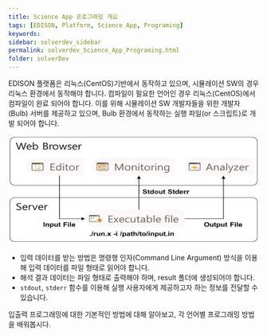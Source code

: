```yaml
---
title: Science App 프로그래밍 개요
tags: [EDISON, Platform, Science App, Programing]
keywords:
sidebar: solverdev_sidebar
permalink: solverdev_Science_App_Programing.html
folder: solverDev 
---
```


EDISON 플랫폼은 리눅스(CentOS)기반에서 동작하고 있으며, 시뮬레이션 SW의 경우 리눅스 환경에서 동작해야 합니다. 컴파일이 필요한 언어인 경우 리눅스(CentOS)에서 컴파일이 완료 되어야 합니다. 이를 위해 시뮬레이션 SW 개발자들을 위한 개발자(Bulb) 서버를 제공하고 있으며, Bulb 환경에서 동작하는 실행 파일(or 스크립트)로 개발 되어야 합니다.

![사이언스 앱 구성](/images/solverdev/03/image04.png)
 - 입력 데이터를 받는 방법은 명령행 인자(Command Line Argument) 방식을 이용해 입력 데이터를 파일 형태로 읽어야 합니다.
 - 해석 결과 데이터는 파일 형태로 출력해야 하며, result 폴더에 생성되어야 합니다.
 - ```stdout```, ```stderr``` 함수를 이용해 실행 사용자에게 제공하고자 하는 정보를 전달할 수 있습니다.

입출력 프로그래밍에 대한 기본적인 방법에 대해 알아보고, 각 언어별 프로그래밍 방법을 배워봅시다.
